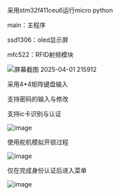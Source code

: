 采用stm32f411ceu6运行micro python

main：主程序

ssd1306：oled显示屏

mfc522：RFID射频模块

![屏幕截图 2025-04-01 215912](https://github.com/user-attachments/assets/c562af9d-56ab-4fd0-804e-9ac493b305f7)

采用4*4矩阵键盘输入

支持密码的输入与修改

支持ic卡识别与认证

![image](https://github.com/user-attachments/assets/a4bcfa2a-f120-4d36-a833-f0f2e36bbd9e)

使用舵机模拟开锁过程

![image](https://github.com/user-attachments/assets/76bf3080-72e9-42a2-8a0d-5f5218e0a3aa)

仅在完成身份认证后进入菜单

![image](https://github.com/user-attachments/assets/47d80786-e917-401e-8e32-8a25387b1bba)

